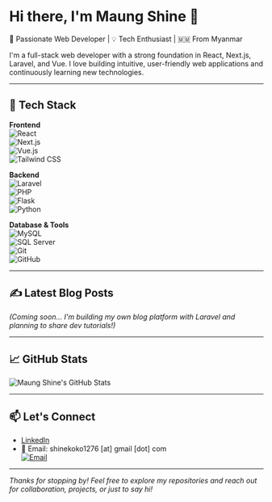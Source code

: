 # Hi there, I'm Maung Shine 👋

🎯 Passionate Web Developer | 💡 Tech Enthusiast | 🇲🇲 From Myanmar

I'm a full-stack web developer with a strong foundation in React, Next.js, Laravel, and Vue. I love building intuitive, user-friendly web applications and continuously learning new technologies.

---

## 🚀 Tech Stack

**Frontend**  
![React](https://img.shields.io/badge/-React-61DAFB?logo=react&logoColor=white&style=flat)  
![Next.js](https://img.shields.io/badge/-Next.js-000000?logo=next.js&logoColor=white&style=flat)  
![Vue.js](https://img.shields.io/badge/-Vue.js-4FC08D?logo=vue.js&logoColor=white&style=flat)  
![Tailwind CSS](https://img.shields.io/badge/-Tailwind-38B2AC?logo=tailwind-css&logoColor=white&style=flat)

**Backend**  
![Laravel](https://img.shields.io/badge/-Laravel-F05340?logo=laravel&logoColor=white&style=flat)  
![PHP](https://img.shields.io/badge/-PHP-777BB4?logo=php&logoColor=white&style=flat)  
![Flask](https://img.shields.io/badge/-Flask-000000?logo=flask&logoColor=white&style=flat)  
![Python](https://img.shields.io/badge/-Python-3776AB?logo=python&logoColor=white&style=flat)

**Database & Tools**  
![MySQL](https://img.shields.io/badge/-MySQL-4479A1?logo=mysql&logoColor=white&style=flat)  
![SQL Server](https://img.shields.io/badge/-SQL%20Server-CC2927?logo=microsoft-sql-server&logoColor=white&style=flat)  
![Git](https://img.shields.io/badge/-Git-F05032?logo=git&logoColor=white&style=flat)  
![GitHub](https://img.shields.io/badge/-GitHub-181717?logo=github&logoColor=white&style=flat)

---

## ✍️ Latest Blog Posts

_(Coming soon... I'm building my own blog platform with Laravel and planning to share dev tutorials!)_

---

## 📈 GitHub Stats

![Maung Shine's GitHub Stats](https://github-readme-stats.vercel.app/api?username=maungshine&show_icons=true&theme=radical)

---

## 📫 Let's Connect

- [LinkedIn](https://linkedin.com/in/maungshine)
- 📧 Email: shinekoko1276 [at] gmail [dot] com  
  [![Email](https://img.shields.io/badge/email-shinekoko1276@gmail.com-blue?logo=gmail)](mailto:shinekoko1276@gmail.com)

---

_Thanks for stopping by! Feel free to explore my repositories and reach out for collaboration, projects, or just to say hi!_
